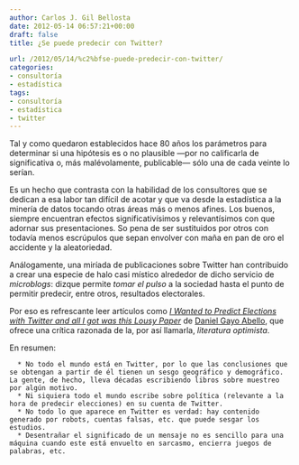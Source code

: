 ```yaml
---
author: Carlos J. Gil Bellosta
date: 2012-05-14 06:57:21+00:00
draft: false
title: ¿Se puede predecir con Twitter?

url: /2012/05/14/%c2%bfse-puede-predecir-con-twitter/
categories:
- consultoría
- estadística
tags:
- consultoría
- estadística
- twitter
---
```


Tal y como quedaron establecidos hace 80 años los parámetros para determinar si una hipótesis es o no plausible —por no calificarla de significativa o, más malévolamente, publicable— sólo una de cada veinte lo serían.

Es un hecho que contrasta con la habilidad de los consultores que se dedican a esa labor tan difícil de acotar y que va desde la estadística a la minería de datos tocando otras áreas más o menos afines. Los buenos, siempre encuentran efectos significativísimos y relevantísimos con que adornar sus presentaciones. So pena de ser sustituidos por otros con todavía menos escrúpulos que sepan envolver con maña en pan de oro el accidente y la aleatoriedad.

Análogamente, una miríada de publicaciones sobre Twitter han contribuido a crear una especie de halo casi místico alrededor de dicho servicio de _microblogs_: dizque permite _tomar el pulso_ a la sociedad hasta el punto de permitir predecir, entre otros, resultados electorales.

Por eso es refrescante leer artículos como _[I Wanted to Predict Elections with Twitter and all I got was this Lousy Paper](http://arxiv.org/abs/1204.6441)_ de [Daniel Gayo Abello](http://www.di.uniovi.es/~dani/), que ofrece una crítica razonada de la, por así llamarla, _literatura optimista_.

En resumen:



	  * No todo el mundo está en Twitter, por lo que las conclusiones que se obtengan a partir de él tienen un sesgo geográfico y demográfico. La gente, de hecho, lleva décadas escribiendo libros sobre muestreo por algún motivo.
	  * Ni siquiera todo el mundo escribe sobre política (relevante a la hora de predecir elecciones) en su cuenta de Twitter.
	  * No todo lo que aparece en Twitter es verdad: hay contenido generado por robots, cuentas falsas, etc. que puede sesgar los estudios.
	  * Desentrañar el significado de un mensaje no es sencillo para una máquina cuando este está envuelto en sarcasmo, encierra juegos de palabras, etc.

